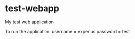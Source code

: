 # test-webapp

My test web application

To run the application:
username = expertus
password = test
